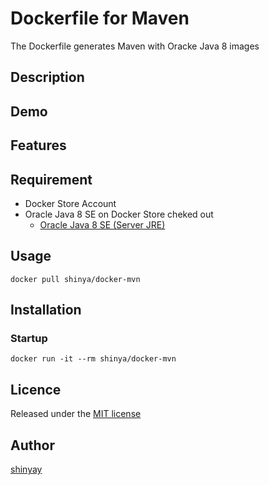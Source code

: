 # Dockerfile for Maven

The Dockerfile generates Maven with Oracke Java 8 images

## Description


## Demo


## Features


## Requirement
- Docker Store Account
- Oracle Java 8 SE on Docker Store cheked out
  - [Oracle Java 8 SE (Server JRE)](https://store.docker.com/images/oracle-serverjre-8)

## Usage

`docker pull shinya/docker-mvn`

## Installation

### Startup
`docker run -it --rm shinya/docker-mvn`

## Licence

Released under the [MIT license](https://gist.githubusercontent.com/shinyay/56e54ee4c0e22db8211e05e70a63247e/raw/44f0f4de510b4f2b918fad3c91e0845104092bff/LICENSE)

## Author

[shinyay](https://github.com/shinyay)
